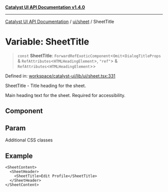 [**Catalyst UI API Documentation v1.4.0**](../../../README.md)

---

[Catalyst UI API Documentation](../../../README.md) / [ui/sheet](../README.md) / SheetTitle

# Variable: SheetTitle

> `const` **SheetTitle**: `ForwardRefExoticComponent`\<`Omit`\<`DialogTitleProps` & `RefAttributes`\<`HTMLHeadingElement`\>, `"ref"`\> & `RefAttributes`\<`HTMLHeadingElement`\>\>

Defined in: [workspace/catalyst-ui/lib/ui/sheet.tsx:331](https://github.com/TheBranchDriftCatalyst/catalyst-ui/blob/main/lib/ui/sheet.tsx#L331)

SheetTitle - Title heading for the sheet.

Main heading text for the sheet. Required for accessibility.

## Component

## Param

Additional CSS classes

## Example

```tsx
<SheetContent>
  <SheetHeader>
    <SheetTitle>Edit Profile</SheetTitle>
  </SheetHeader>
</SheetContent>
```
